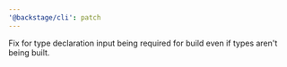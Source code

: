 ```yaml
---
'@backstage/cli': patch
---
```


Fix for type declaration input being required for build even if types aren't being built.
